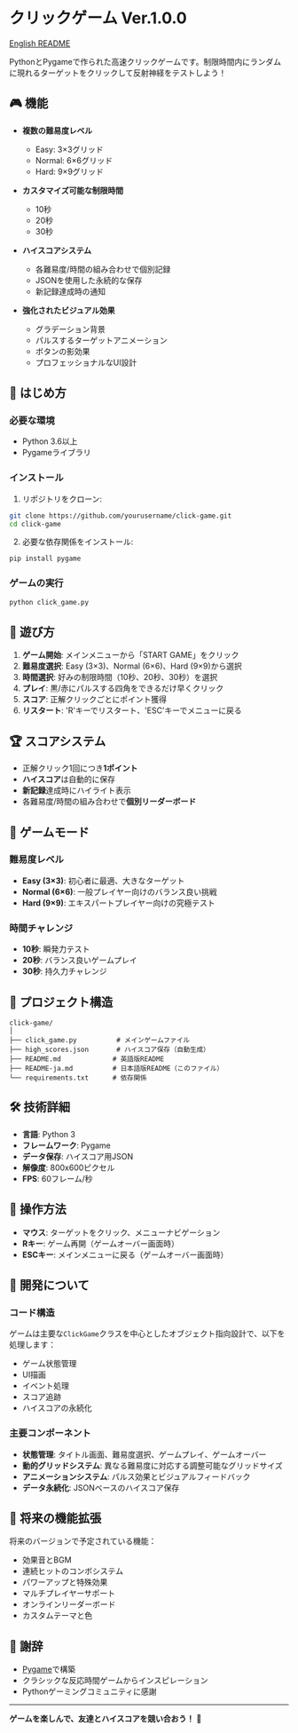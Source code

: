 # クリックゲーム Ver.1.0.0

[English README](README.md)

PythonとPygameで作られた高速クリックゲームです。制限時間内にランダムに現れるターゲットをクリックして反射神経をテストしよう！

## 🎮 機能

- **複数の難易度レベル**
  - Easy: 3×3グリッド
  - Normal: 6×6グリッド  
  - Hard: 9×9グリッド

- **カスタマイズ可能な制限時間**
  - 10秒
  - 20秒
  - 30秒

- **ハイスコアシステム**
  - 各難易度/時間の組み合わせで個別記録
  - JSONを使用した永続的な保存
  - 新記録達成時の通知

- **強化されたビジュアル効果**
  - グラデーション背景
  - パルスするターゲットアニメーション
  - ボタンの影効果
  - プロフェッショナルなUI設計

## 🚀 はじめ方

### 必要な環境

- Python 3.6以上
- Pygameライブラリ

### インストール

1. リポジトリをクローン:
```bash
git clone https://github.com/yourusername/click-game.git
cd click-game
```

2. 必要な依存関係をインストール:
```bash
pip install pygame
```

### ゲームの実行

```bash
python click_game.py
```

## 🎯 遊び方

1. **ゲーム開始**: メインメニューから「START GAME」をクリック
2. **難易度選択**: Easy (3×3)、Normal (6×6)、Hard (9×9)から選択
3. **時間選択**: 好みの制限時間（10秒、20秒、30秒）を選択
4. **プレイ**: 黒/赤にパルスする四角をできるだけ早くクリック
5. **スコア**: 正解クリックごとにポイント獲得
6. **リスタート**: 'R'キーでリスタート、'ESC'キーでメニューに戻る

## 🏆 スコアシステム

- 正解クリック1回につき**1ポイント**
- **ハイスコア**は自動的に保存
- **新記録**達成時にハイライト表示
- 各難易度/時間の組み合わせで**個別リーダーボード**

## 🎨 ゲームモード

### 難易度レベル
- **Easy (3×3)**: 初心者に最適、大きなターゲット
- **Normal (6×6)**: 一般プレイヤー向けのバランス良い挑戦
- **Hard (9×9)**: エキスパートプレイヤー向けの究極テスト

### 時間チャレンジ
- **10秒**: 瞬発力テスト
- **20秒**: バランス良いゲームプレイ
- **30秒**: 持久力チャレンジ

## 📁 プロジェクト構造

```
click-game/
│
├── click_game.py          # メインゲームファイル
├── high_scores.json       # ハイスコア保存（自動生成）
├── README.md             # 英語版README
├── README-ja.md          # 日本語版README（このファイル）
└── requirements.txt      # 依存関係
```

## 🛠️ 技術詳細

- **言語**: Python 3
- **フレームワーク**: Pygame
- **データ保存**: ハイスコア用JSON
- **解像度**: 800x600ピクセル
- **FPS**: 60フレーム/秒

## 🎵 操作方法

- **マウス**: ターゲットをクリック、メニューナビゲーション
- **Rキー**: ゲーム再開（ゲームオーバー画面時）
- **ESCキー**: メインメニューに戻る（ゲームオーバー画面時）

## 🔧 開発について

### コード構造

ゲームは主要な`ClickGame`クラスを中心としたオブジェクト指向設計で、以下を処理します：
- ゲーム状態管理
- UI描画
- イベント処理
- スコア追跡
- ハイスコアの永続化

### 主要コンポーネント

- **状態管理**: タイトル画面、難易度選択、ゲームプレイ、ゲームオーバー
- **動的グリッドシステム**: 異なる難易度に対応する調整可能なグリッドサイズ
- **アニメーションシステム**: パルス効果とビジュアルフィードバック
- **データ永続化**: JSONベースのハイスコア保存

## 🚀 将来の機能拡張

将来のバージョンで予定されている機能：
- 効果音とBGM
- 連続ヒットのコンボシステム
- パワーアップと特殊効果
- マルチプレイヤーサポート
- オンラインリーダーボード
- カスタムテーマと色

## 🙏 謝辞

- [Pygame](https://www.pygame.org/)で構築
- クラシックな反応時間ゲームからインスピレーション
- Pythonゲーミングコミュニティに感謝

---

**ゲームを楽しんで、友達とハイスコアを競い合おう！** 🎯
